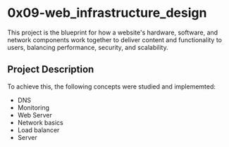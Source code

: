 # 0x09-web_infrastructure_design

This project is the blueprint for how a website's hardware, software, and network components work together to deliver content and functionality to users, balancing performance, security, and scalability.

## Project Description
To achieve this, the following concepts were studied and implememted:
- DNS
- Monitoring
- Web Server
- Network basics
- Load balancer
- Server
